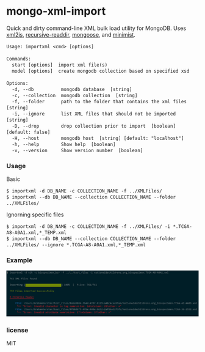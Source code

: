 # mongo-xml-import

Quick and dirty command-line XML bulk load utility for MongoDB. Uses [xml2js](https://github.com/Leonidas-from-XIV/node-xml2js), [recursive-readdir](https://github.com/jergason/recursive-readdir), [mongoose](http://mongoosejs.com/), and [minimist](https://github.com/substack/minimist).

```
Usage: importxml <cmd> [options]

Commands:
  start [options]  import xml file(s)
  model [options]  create mongodb collection based on specified xsd

Options:
  -d, --db          mongodb database  [string]
  -c, --collection  mongodb collection  [string]
  -f, --folder      path to the folder that contains the xml files  [string]
  -i, --ignore      list XML files that should not be imported  [string]
  -D, --drop        drop collection prior to import  [boolean] [default: false]
  -H, --host        mongodb host  [string] [default: "localhost"]
  -h, --help        Show help  [boolean]
  -v, --version     Show version number  [boolean]
```

### Usage

Basic
```
$ importxml -d DB_NAME -c COLLECTION_NAME -f ../XMLFiles/
$ importxml --db DB_NAME --collection COLLECTION_NAME --folder ../XMLFiles/
```

Ignorning specific files
```
$ importxml -d DB_NAME -c COLLECTION_NAME -f ../XMLFiles/ -i *.TCGA-A8-A0A1.xml,*_TEMP.xml
$ importxml --db DB_NAME --collection COLLECTION_NAME --folder ../XMLFiles/ --ignore *.TCGA-A8-A0A1.xml,*_TEMP.xml
```

### Example
![Example](https://github.com/gkerster/mongo-xml-import/blob/master/example/example_output.png)

### license

MIT
